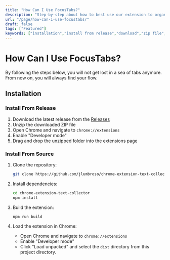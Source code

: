 ```yaml
---
title: "How Can I Use FocusTabs?"
description: "Step-by-step about how to best use our extension to organize your Chrome tabs and increase your productivity online."
url: "/page/how-can-i-use-focustabs/"
draft: false
tags: ["Featured"]
keywords: ["installation","install from release","download","zip file","developer mode","install from source","repository","dependencies"]
---
```


# How Can I Use FocusTabs?

By following the steps below, you will not get lost in a sea of tabs anymore. From now on, you will always find your flow.

## Installation

### Install From Release

1. Download the latest release from the [Releases](https://github.com/guifeitosabr/s24-team-09/releases)
2. Unzip the downloaded ZIP file
3. Open Chrome and navigate to `chrome://extensions`
4. Enable "Developer mode"
5. Drag and drop the unzipped folder into the extensions page

### Install From Source

1. Clone the repository:

   ```bash
   git clone https://github.com/jlumbroso/chrome-extension-text-collector
   ```

2. Install dependencies:

   ```bash
   cd chrome-extension-text-collector
   npm install
   ```

3. Build the extension:

   ```bash
   npm run build
   ```

4. Load the extension in Chrome:

   - Open Chrome and navigate to `chrome://extensions`
   - Enable "Developer mode"
   - Click "Load unpacked" and select the `dist` directory from this project directory.
